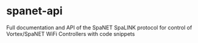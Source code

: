 # spanet-api
Full documentation and API of the SpaNET SpaLINK protocol for control of Vortex/SpaNET WiFi Controllers with code snippets
